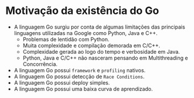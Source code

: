 # Motivação da existência do Go
- A linguagem Go surgiu por conta de algumas limitações das principais linguagens utilizadas na Google como Python, Java e C++.
    - Problemas de lentidão com Python.
    - Muita complexidade e compilação demorada em C/C++.
    - Complexidade gerada ao logo do tempo e verbosidade em Java.
    - Python, Java e C/C++ não nasceram pensando em Multithreading e Concorrência.
- A linguagem Go possui `framework` e `profiling` nativos.
- A linguagem Go possui detecção de `Race Conditions`.
- A linguagem Go possui deploy simples.
- A linguagem Go possui uma baixa curva de aprendizado.